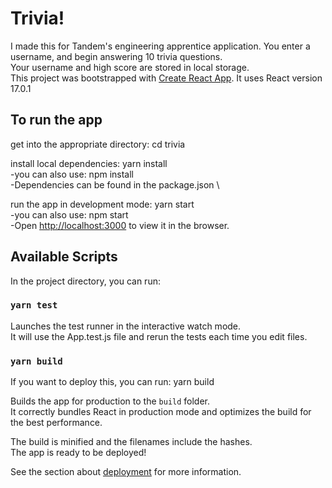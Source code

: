 # Trivia!
I made this for Tandem's engineering apprentice application. You enter a username, and begin answering 10 trivia questions. \
Your username and high score are stored in local storage. \
This project was bootstrapped with [Create React App](https://github.com/facebook/create-react-app). It uses React version 17.0.1

## To run the app
get into the appropriate directory: cd trivia

install local dependencies: yarn install \
  -you can also use: npm install \
  -Dependencies can be found in the package.json \

run the app in development mode: yarn start \
  -you can also use: npm start \
  -Open [http://localhost:3000](http://localhost:3000) to view it in the browser.


## Available Scripts

In the project directory, you can run:


### `yarn test`

Launches the test runner in the interactive watch mode.\
It will use the App.test.js file and rerun the tests each time you edit files.

### `yarn build`

If you want to deploy this, you can run: yarn build

Builds the app for production to the `build` folder.\
It correctly bundles React in production mode and optimizes the build for the best performance.

The build is minified and the filenames include the hashes.\
The app is ready to be deployed!

See the section about [deployment](https://facebook.github.io/create-react-app/docs/deployment) for more information.


